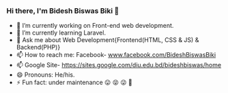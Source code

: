 ### Hi there, I'm Bidesh Biswas Biki 👋

- 🔭 I’m currently working on Front-end web development.
- 🌱 I’m currently learning Laravel.
- 💬 Ask me about Web Development{Frontend(HTML, CSS & JS) & Backend(PHP)}
- 📫 How to reach me: Facebook- www.facebook.com/BideshBiswasBiki
- 📫 Google Site- https://sites.google.com/diu.edu.bd/bideshbiswas/home
- 😄 Pronouns: He/his.
- ⚡ Fun fact: under maintenance 😛 😝 😜 🤪

